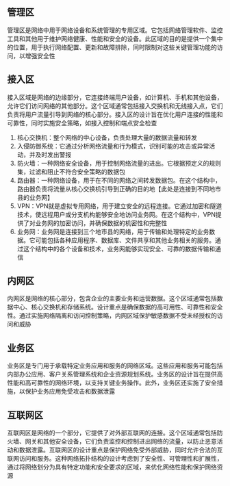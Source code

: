 ## 管理区
管理区是网络中用于网络设备和系统管理的专用区域。它包括网络管理软件、监控工具和其他用于维护网络健康、性能和安全的设备。此区域的目的是提供一个集中的位置，用于执行网络配置、更新和故障排除，同时限制对这些关键管理功能的访问，以增强安全性

## 接入区
接入区域是网络的边缘部分，它连接终端用户设备，如计算机、手机和其他设备，允许它们访问网络的其他部分。这个区域通常包括接入交换机和无线接入点，它们负责将用户流量引导到网络的核心部分。接入区的设计旨在优化用户连接的性能和可靠性，同时实施安全策略，如接入控制和端点安全检查

1. 核心交换机：整个网络的中心设备，负责处理大量的数据流量和转发
2. 入侵防御系统：它通过分析网络流量和行为模式，识别可能的攻击或异常活动，并及时发出警报
3. 防火墙：一种网络安全设备，用于控制网络流量的进出。它根据预定义的规则集，过滤和阻止不符合安全策略的数据包
4. 路由器：一种网络设备，用于在不同的网络之间转发数据包。在这个结构中，路由器负责将流量从核心交换机引导到正确的目的地【此处是连接到不同地市县的业务网】
5. VPN：VPN就是虚拟专用网络，用于建立安全的远程连接。它通过加密和隧道技术，使远程用户或分支机构能够安全地访问业务网。在这个结构中，VPN提供了对业务网的加密访问，并确保数据的机密性和完整性
6. 业务网：业务网是连接到三个地市县的网络，用于传输和处理特定的业务数据。它可能包括各种应用程序、数据库、文件共享和其他业务相关的服务。通过这个结构中的各个设备和技术，业务网能够实现安全、可靠的数据传输和通信

## 内网区
内网区是网络的核心部分，包含企业的主要业务和运营数据。这个区域通常包括数据中心、核心交换机和存储系统。设计重点是确保数据的高可用性、可靠性和安全性。通过实施网络隔离和访问控制策略，内网区域保护敏感数据不受未经授权的访问和威胁

## 业务区
业务区是专门用于承载特定业务应用和服务的网络区域。这些应用和服务可能包括内部办公应用、客户关系管理系统和企业资源规划系统。业务区的设计旨在提供高性能和高可靠性的网络环境，以支持关键业务操作。此外，业务区还实施了安全措施，以保护业务应用免受攻击和数据泄露

## 互联网区
互联网区是网络的一个部分，它提供了对外部互联网的连接。这个区域通常包括防火墙、网关和其他安全设备，它们负责监控和控制进出网络的流量，以防止恶意活动和数据泄露。互联网区的设计重点是保护网络免受外部威胁，同时允许合法的互联网访问和服务。这种网络拓扑结构的设计考虑到了安全性、可管理性和扩展性，通过将网络划分为具有特定功能和安全要求的区域，来优化网络性能和保护网络资源

